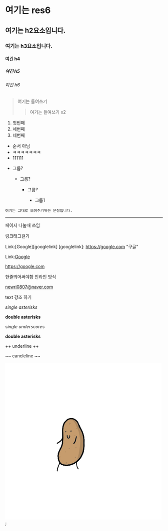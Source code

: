 # 여기는 res6
## 여기는 h2요소입니다.
### 여기는 h3요소입니다.
#### 여긴 h4
##### 여긴 h5
###### 여긴 h6

> 여기는 들여쓰기
>> 여기는 들여쓰기 x2

1. 첫번째 
2. 세번째 
3. 네번째 


* 순서 아님
* ㅋㅋㅋㅋㅋㅋㅋ
* 111111


+ 그룹?
    + 그룹?
     
       + 그룹?
        
         + 그룹1
         
```
여기는 그대로 보여주기위한 문장입니다. 

```

------------------------------------------------------------------------ 
페이지 나눌때 쓰임



링크태그걸기 

Link:[Google][googlelink]
[googlelink]: https://google.com "구글"

Link:[Google](https://google.com, "구글")

<https://google.com>

한줄띄어써야함 인라인 방식

<newri0807@naver.com>

text 강조 하기

*single asterisks*

**double asterisks**

_single underscores_

__double asterisks__

++ underline ++

~~ cancleline ~~

![그림1](potato.gif);
